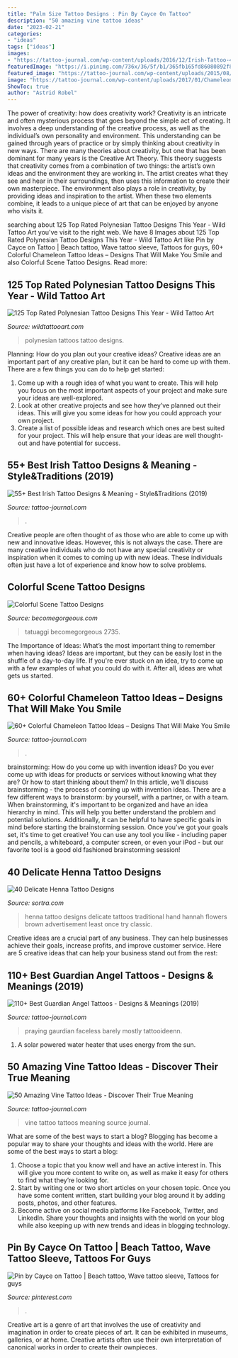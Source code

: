 ```yaml
---
title: "Palm Size Tattoo Designs : Pin By Cayce On Tattoo"
description: "50 amazing vine tattoo ideas"
date: "2023-02-21"
categories:
- "ideas"
tags: ["ideas"]
images:
- "https://tattoo-journal.com/wp-content/uploads/2016/12/Irish-Tattoo-45.jpg"
featuredImage: "https://i.pinimg.com/736x/36/5f/b1/365fb165fd86080892f8d38b1d2df6f1.jpg"
featured_image: "https://tattoo-journal.com/wp-content/uploads/2015/08/angel-tattoo-25.jpg"
image: "https://tattoo-journal.com/wp-content/uploads/2017/01/Chameleon-Tattoo-49-650x650.jpg"
ShowToc: true
author: "Astrid Robel"
---
```



The power of creativity: how does creativity work?
Creativity is an intricate and often mysterious process that goes beyond the simple act of creating. It involves a deep understanding of the creative process, as well as the individual’s own personality and environment. This understanding can be gained through years of practice or by simply thinking about creativity in new ways.
There are many theories about creativity, but one that has been dominant for many years is the Creative Art Theory. This theory suggests that creativity comes from a combination of two things: the artist’s own ideas and the environment they are working in. The artist creates what they see and hear in their surroundings, then uses this information to create their own masterpiece. The environment also plays a role in creativity, by providing ideas and inspiration to the artist. When these two elements combine, it leads to a unique piece of art that can be enjoyed by anyone who visits it.

	

		
searching about 125 Top Rated Polynesian Tattoo Designs This Year - Wild Tattoo Art you've visit to the right web. We have 8 Images about 125 Top Rated Polynesian Tattoo Designs This Year - Wild Tattoo Art like Pin by Cayce on Tattoo | Beach tattoo, Wave tattoo sleeve, Tattoos for guys, 60+ Colorful Chameleon Tattoo Ideas – Designs That Will Make You Smile and also Colorful Scene Tattoo Designs. Read more:
		
    
## 125 Top Rated Polynesian Tattoo Designs This Year - Wild Tattoo Art

<img loading=lazy src="https://www.wildtattooart.com/wp-content/uploads/2018/02/polynesian-tattoos-11021860.jpg" onerror="this.onerror=null;this.src='https://tse2.mm.bing.net/th?id=OIP.4wlQMB7b5X4ruFx3XQIYXQHaLH&amp;pid=15.1';" alt="125 Top Rated Polynesian Tattoo Designs This Year - Wild Tattoo Art">

_Source: wildtattooart.com_

>polynesian tattoos tattoo designs. 

	

Planning: How do you plan out your creative ideas?
Creative ideas are an important part of any creative plan, but it can be hard to come up with them. 
There are a few things you can do to help get started:

1. Come up with a rough idea of what you want to create. This will help you focus on the most important aspects of your project and make sure your ideas are well-explored. 
2. Look at other creative projects and see how they’ve planned out their ideas. This will give you some ideas for how you could approach your own project. 
3. Create a list of possible ideas and research which ones are best suited for your project. This will help ensure that your ideas are well thought-out and have potential for success.

    
## 55+ Best Irish Tattoo Designs &amp; Meaning - Style&amp;Traditions (2019)

<img loading=lazy src="https://tattoo-journal.com/wp-content/uploads/2016/12/Irish-Tattoo-45.jpg" onerror="this.onerror=null;this.src='https://tse1.mm.bing.net/th?id=OIP.267La2ooBtsSGlmCFtzIkgHaHa&amp;pid=15.1';" alt="55+ Best Irish Tattoo Designs &amp; Meaning - Style&amp;Traditions (2019)">

_Source: tattoo-journal.com_

>. 

	

Creative people are often thought of as those who are able to come up with new and innovative ideas. However, this is not always the case. There are many creative individuals who do not have any special creativity or inspiration when it comes to coming up with new ideas. These individuals often just have a lot of experience and know how to solve problems.

    
## Colorful Scene Tattoo Designs

<img loading=lazy src="https://static.becomegorgeous.com/img/arts/2010/Sep/13/2735/cupcake11_tattoo.jpg" onerror="this.onerror=null;this.src='https://tse1.mm.bing.net/th?id=OIP.zfD-SUUIt8sHkIaAOLj3HgAAAA&amp;pid=15.1';" alt="Colorful Scene Tattoo Designs">

_Source: becomegorgeous.com_

>tatuaggi becomegorgeous 2735. 

	

The Importance of Ideas: What’s the most important thing to remember when having ideas?
Ideas are important, but they can be easily lost in the shuffle of a day-to-day life. If you're ever stuck on an idea, try to come up with a few examples of what you could do with it. After all, ideas are what gets us started.

    
## 60+ Colorful Chameleon Tattoo Ideas – Designs That Will Make You Smile

<img loading=lazy src="https://tattoo-journal.com/wp-content/uploads/2017/01/Chameleon-Tattoo-49-650x650.jpg" onerror="this.onerror=null;this.src='https://tse4.mm.bing.net/th?id=OIP.gTxv4e33m49d55Ra7LRxrgHaHa&amp;pid=15.1';" alt="60+ Colorful Chameleon Tattoo Ideas – Designs That Will Make You Smile">

_Source: tattoo-journal.com_

>. 

	

brainstorming: How do you come up with invention ideas?
Do you ever come up with ideas for products or services without knowing what they are? Or how to start thinking about them? In this article, we'll discuss brainstorming - the process of coming up with invention ideas.
There are a few different ways to brainstorm: by yourself, with a partner, or with a team. When brainstorming, it's important to be organized and have an idea hierarchy in mind. This will help you better understand the problem and potential solutions. Additionally, it can be helpful to have specific goals in mind before starting the brainstorming session. Once you've got your goals set, it's time to get creative! You can use any tool you like - including paper and pencils, a whiteboard, a computer screen, or even your iPod - but our favorite tool is a good old fashioned brainstorming session!

    
## 40 Delicate Henna Tattoo Designs

<img loading=lazy src="https://www.sortra.com/wp-content/uploads/2014/10/hand-henna-tattoo-designs04.jpg" onerror="this.onerror=null;this.src='https://tse2.mm.bing.net/th?id=OIP.BSF5AhDAfS_tusf9nO76_wHaJ4&amp;pid=15.1';" alt="40 Delicate Henna Tattoo Designs">

_Source: sortra.com_

>henna tattoo designs delicate tattoos traditional hand hannah flowers brown advertisement least once try classic. 

	

Creative ideas are a crucial part of any business. They can help businesses achieve their goals, increase profits, and improve customer service. Here are 5 creative ideas that can help your business stand out from the rest:

    
## 110+ Best Guardian Angel Tattoos - Designs &amp; Meanings (2019)

<img loading=lazy src="https://tattoo-journal.com/wp-content/uploads/2015/08/angel-tattoo-25.jpg" onerror="this.onerror=null;this.src='https://tse1.mm.bing.net/th?id=OIP.e5DjuBS7avoT6epgyYog1AHaLI&amp;pid=15.1';" alt="110+ Best Guardian Angel Tattoos - Designs &amp; Meanings (2019)">

_Source: tattoo-journal.com_

>praying gaurdian faceless barely mostly tattooideenn. 

	

1. A solar powered water heater that uses energy from the sun.

    
## 50 Amazing Vine Tattoo Ideas - Discover Their True Meaning

<img loading=lazy src="https://tattoo-journal.com/wp-content/uploads/2016/08/Vine-Tattoo_-3-650x650.jpg" onerror="this.onerror=null;this.src='https://tse3.mm.bing.net/th?id=OIP.x1ltxBhhkiMeXGDhenv3xwHaHa&amp;pid=15.1';" alt="50 Amazing Vine Tattoo Ideas - Discover Their True Meaning">

_Source: tattoo-journal.com_

>vine tattoo tattoos meaning source journal. 

	

What are some of the best ways to start a blog?
Blogging has become a popular way to share your thoughts and ideas with the world. Here are some of the best ways to start a blog: 
1. Choose a topic that you know well and have an active interest in. This will give you more content to write on, as well as make it easy for others to find what they’re looking for. 
2. Start by writing one or two short articles on your chosen topic. Once you have some content written, start building your blog around it by adding posts, photos, and other features. 
3. Become active on social media platforms like Facebook, Twitter, and LinkedIn. Share your thoughts and insights with the world on your blog while also keeping up with new trends and ideas in blogging technology. 

    
## Pin By Cayce On Tattoo | Beach Tattoo, Wave Tattoo Sleeve, Tattoos For Guys

<img loading=lazy src="https://i.pinimg.com/736x/36/5f/b1/365fb165fd86080892f8d38b1d2df6f1.jpg" onerror="this.onerror=null;this.src='https://tse1.mm.bing.net/th?id=OIP.hnJx-CgfdQraGFj-iprn5wHaJ-&amp;pid=15.1';" alt="Pin by Cayce on Tattoo | Beach tattoo, Wave tattoo sleeve, Tattoos for guys">

_Source: pinterest.com_

>. 

	

Creative art is a genre of art that involves the use of creativity and imagination in order to create pieces of art. It can be exhibited in museums, galleries, or at home. Creative artists often use their own interpretation of canonical works in order to create their ownpieces.


